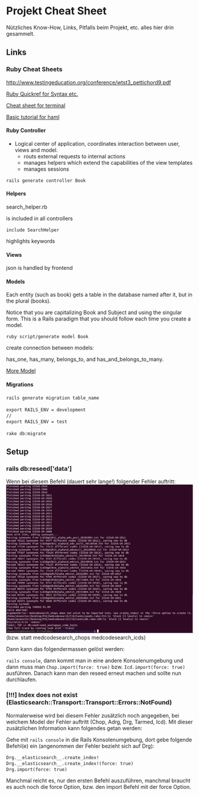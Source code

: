 # Projekt Cheat Sheet

Nützliches Know-How, Links, Pitfalls beim Projekt, etc. alles hier drin gesammelt.

## Links

### Ruby Cheat Sheets

http://www.testingeducation.org/conference/wtst3_pettichord9.pdf

[Ruby Quickref for Syntax etc.](https://www.zenspider.com/ruby/quickref.html)

[Cheat sheet for terminal](http://cheat.errtheblog.com/)

[Basic tutorial for haml](http://haml.info/tutorial.html)



#### Ruby Controller

- Logical center of application, coordinates interaction between user, views and model. 
	- routs external requests to internal actions
	- manages helpers which extend the capabilities of the view templates
	- manages sessions 
```
rails generate controller Book
```


#### Helpers

search_helper.rb

is included in all controllers

```
include SearchHelper
```

highlights keywords

#### Views

json is handled by frontend


#### Models

Each entity (such as book) gets a table in the database named after it, but in the plural (books).

Notice that you are capitalizing Book and Subject and using the singular form. This is a Rails paradigm that you should follow each time you create a model.

```
ruby script/generate model Book
```

create connection between models:

has_one, has_many, belongs_to, and has_and_belongs_to_many.

[More Model](https://www.tutorialspoint.com/ruby-on-rails/rails-models.htm)


#### Migrations

```
rails generate migration table_name
 
export RAILS_ENV = development
//
export RAILS_ENV = test 

rake db:migrate
```

## Setup

### rails db:reseed['data']

Wenn bei diesem Befehl (dauert sehr lange!) folgender Fehler auftritt:
![img.png](img.png)
(bzw. statt medcodesearch_chops medcodesearch_icds)

Dann kann das folgendermassen gelöst werden:

`rails console`, dann kommt man in eine andere Konsolenumgebung und dann muss man `Chop.import(force: true)` bzw. 
`Icd.import(force: true)` ausführen. Danach kann man den reseed erneut machen und sollte nun durchlaufen.

### [!!!] Index does not exist (Elasticsearch::Transport::Transport::Errors::NotFound)

Normalerweise wird bei diesem Fehler zusätzlich noch angegeben, bei welchem Model der Fehler auftritt (Chop, Adrg, Drg,
Tarmed, Icd). Mit dieser zusätzlichen Information kann folgendes getan werden:

Gehe mit `rails console` in die Rails Konsolenumgebung, dort gebe folgende Befehl(e) ein (angenommen der Fehler bezieht
sich auf Drg):

```
Drg.__elasticsearch__.create_index!
Drg.__elasticsearch__.create_index!(force: true)
Drg.import(force: true)
```

Manchmal reicht es, nur den ersten Befehl auszuführen, manchmal braucht es auch noch die force Option, bzw. den import
Befehl mit der force Option.
